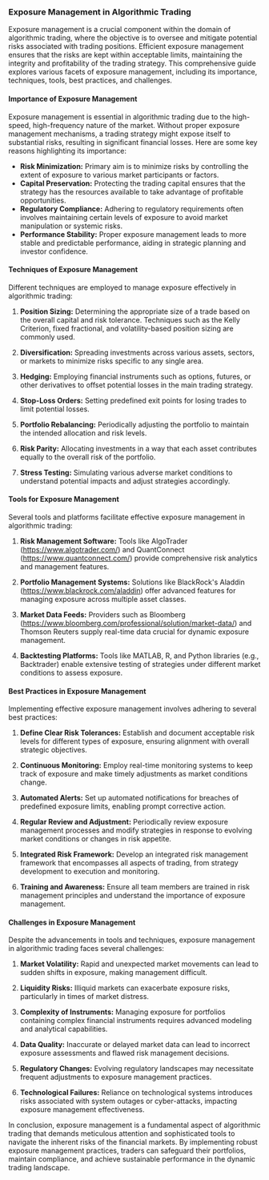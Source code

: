 ### Exposure Management in Algorithmic Trading

Exposure management is a crucial component within the domain of algorithmic trading, where the objective is to oversee and mitigate potential risks associated with trading positions. Efficient exposure management ensures that the risks are kept within acceptable limits, maintaining the integrity and profitability of the trading strategy. This comprehensive guide explores various facets of exposure management, including its importance, techniques, tools, best practices, and challenges.

#### Importance of Exposure Management

Exposure management is essential in algorithmic trading due to the high-speed, high-frequency nature of the market. Without proper exposure management mechanisms, a trading strategy might expose itself to substantial risks, resulting in significant financial losses. Here are some key reasons highlighting its importance:
- **Risk Minimization:** Primary aim is to minimize risks by controlling the extent of exposure to various market participants or factors.
- **Capital Preservation:** Protecting the trading capital ensures that the strategy has the resources available to take advantage of profitable opportunities.
- **Regulatory Compliance:** Adhering to regulatory requirements often involves maintaining certain levels of exposure to avoid market manipulation or systemic risks.
- **Performance Stability:** Proper exposure management leads to more stable and predictable performance, aiding in strategic planning and investor confidence.

#### Techniques of Exposure Management

Different techniques are employed to manage exposure effectively in algorithmic trading:

1. **Position Sizing:** Determining the appropriate size of a trade based on the overall capital and risk tolerance. Techniques such as the Kelly Criterion, fixed fractional, and volatility-based position sizing are commonly used.

2. **Diversification:** Spreading investments across various assets, sectors, or markets to minimize risks specific to any single area.

3. **Hedging:** Employing financial instruments such as options, futures, or other derivatives to offset potential losses in the main trading strategy.

4. **Stop-Loss Orders:** Setting predefined exit points for losing trades to limit potential losses. 

5. **Portfolio Rebalancing:** Periodically adjusting the portfolio to maintain the intended allocation and risk levels.

6. **Risk Parity:** Allocating investments in a way that each asset contributes equally to the overall risk of the portfolio.

7. **Stress Testing:** Simulating various adverse market conditions to understand potential impacts and adjust strategies accordingly.

#### Tools for Exposure Management

Several tools and platforms facilitate effective exposure management in algorithmic trading:

1. **Risk Management Software:** Tools like AlgoTrader (https://www.algotrader.com/) and QuantConnect (https://www.quantconnect.com/) provide comprehensive risk analytics and management features.

2. **Portfolio Management Systems:** Solutions like BlackRock's Aladdin (https://www.blackrock.com/aladdin) offer advanced features for managing exposure across multiple asset classes.

3. **Market Data Feeds:** Providers such as Bloomberg (https://www.bloomberg.com/professional/solution/market-data/) and Thomson Reuters supply real-time data crucial for dynamic exposure management.

4. **Backtesting Platforms:** Tools like MATLAB, R, and Python libraries (e.g., Backtrader) enable extensive testing of strategies under different market conditions to assess exposure.

#### Best Practices in Exposure Management

Implementing effective exposure management involves adhering to several best practices:

1. **Define Clear Risk Tolerances:** Establish and document acceptable risk levels for different types of exposure, ensuring alignment with overall strategic objectives.

2. **Continuous Monitoring:** Employ real-time monitoring systems to keep track of exposure and make timely adjustments as market conditions change.

3. **Automated Alerts:** Set up automated notifications for breaches of predefined exposure limits, enabling prompt corrective action.

4. **Regular Review and Adjustment:** Periodically review exposure management processes and modify strategies in response to evolving market conditions or changes in risk appetite.

5. **Integrated Risk Framework:** Develop an integrated risk management framework that encompasses all aspects of trading, from strategy development to execution and monitoring.

6. **Training and Awareness:** Ensure all team members are trained in risk management principles and understand the importance of exposure management.

#### Challenges in Exposure Management

Despite the advancements in tools and techniques, exposure management in algorithmic trading faces several challenges:

1. **Market Volatility:** Rapid and unexpected market movements can lead to sudden shifts in exposure, making management difficult.

2. **Liquidity Risks:** Illiquid markets can exacerbate exposure risks, particularly in times of market distress.

3. **Complexity of Instruments:** Managing exposure for portfolios containing complex financial instruments requires advanced modeling and analytical capabilities.

4. **Data Quality:** Inaccurate or delayed market data can lead to incorrect exposure assessments and flawed risk management decisions.

5. **Regulatory Changes:** Evolving regulatory landscapes may necessitate frequent adjustments to exposure management practices.

6. **Technological Failures:** Reliance on technological systems introduces risks associated with system outages or cyber-attacks, impacting exposure management effectiveness.

In conclusion, exposure management is a fundamental aspect of algorithmic trading that demands meticulous attention and sophisticated tools to navigate the inherent risks of the financial markets. By implementing robust exposure management practices, traders can safeguard their portfolios, maintain compliance, and achieve sustainable performance in the dynamic trading landscape.
